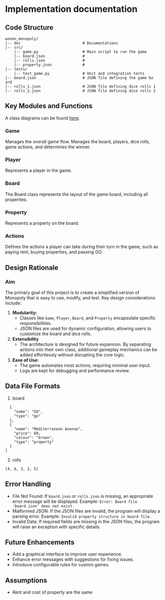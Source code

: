 # Implementation documentation

## Code Structure
```
woven_monopoly/
|-- doc                            # Documentations
|-- src/
    |-- game.py                    # Main script to run the game
    |-- board.json                 # 
    |-- rolls.json                 # 
    |-- property.json              # 
|-- tests/
    |-- test_game.py               # Unit and integration tests
|-- board.json                     # JSON file defining the game bo ard
|-- rolls_1.json                   # JSON file defining dice rolls 1
|-- rolls_2.json                   # JSON file defining dice rolls 2
```

## Key Modules and Functions
A class diagrams can be found [here](Architecture.pdf).
### Game
Manages the overall game flow. Manages the board, players, dice rolls, game actions, and determines the winner.
### Player
Represents a player in the game.
### Board
The Board class represents the layout of the game board, including all properties. 
### Property
Represents a property on the board.
### Actions
Defines the actions a player can take during their turn in the game, such as paying rent, buying properties, and passing GO.

## Design Rationale
### Aim
The primary goal of this project is to create a simplified version of Monopoly that is easy to use, modify, and test. Key design considerations include:
1. **Modularity:**
   - Classes like `Game`, `Player`, `Board`, and `Property` encapsulate specific responsibilities.
   - JSON files are used for dynamic configuration, allowing users to customize the board and dice rolls.
2. **Extensibility**
    - The architecture is designed for future expansion. By separating actions into their own class, additional gameplay mechanics can be added effortlessly without disrupting the core logic.
4. **Ease of Use:**
   - The game automates most actions, requiring minimal user input.
   - Logs are kept for debugging and performance review.

## Data File Formats
1. board
```[
  {
    "name": "GO",
    "type": "go"
  },
  {
    "name": "Mediterranean Avenue",
    "price": 60,
    "colour": "brown",
    "type": "property"
  }
]
```

2. rolls
```
[4, 6, 3, 2, 5]
 ```

## Error Handling
* File Not Found: If `board.json` or `rolls.json` is missing, an appropriate error message will be displayed. Example: `Error: Board file 'board.json' does not exist.`
* Malformed JSON: If the JSON files are invalid, the program will display a parsing error. Example: `Invalid property structure in board file`.
* Invalid Data: If required fields are missing in the JSON files, the program will raise an exception with specific details.

## Future Enhancements
* Add a graphical interface to improve user experience.
* Enhance error messages with suggestions for fixing issues.
* Introduce configurable rules for custom games.

## Assumptions
* Rent and cost of property are the same
